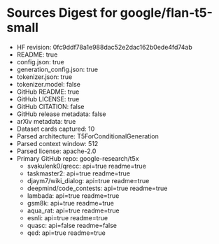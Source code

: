 # Sources Digest for google/flan-t5-small
- HF revision: 0fc9ddf78a1e988dac52e2dac162b0ede4fd74ab
- README: true
- config.json: true
- generation_config.json: true
- tokenizer.json: true
- tokenizer.model: false
- GitHub README: true
- GitHub LICENSE: true
- GitHub CITATION: false
- GitHub release metadata: false
- arXiv metadata: true
- Dataset cards captured: 10
- Parsed architecture: T5ForConditionalGeneration
- Parsed context window: 512
- Parsed license: apache-2.0
- Primary GitHub repo: google-research/t5x
  - svakulenk0/qrecc: api=true readme=true
  - taskmaster2: api=true readme=true
  - djaym7/wiki_dialog: api=true readme=true
  - deepmind/code_contests: api=true readme=true
  - lambada: api=true readme=true
  - gsm8k: api=true readme=true
  - aqua_rat: api=true readme=true
  - esnli: api=true readme=true
  - quasc: api=false readme=false
  - qed: api=true readme=true
